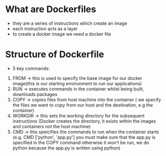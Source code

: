 # What are Dockerfiles

- they are a series of instructions which create an image
- each instruction acts as a layer
- to create a docker image we need a docker file

# Structure of Dockerfile

- 5 key commands:
1) FROM -> this is used to specify the base image for our docker image(this is our starting environment to run our applications)
2) RUN -> executes commands in the container whilst being built, downloads packages
3) COPY -> copies files from host machine into the container ( we specify the files we want to copy from our host and the destination, e.g the container)
4) WORKDIR -> this sets the working directory for the subsequent instructions (Docker creates the directory, it exists within the images and containers not the host machine)
5) CMD -> this speicifies the commands to run when the container starts (e.g. CMD ['python', 'app.py'] you must make sure that the app.py is specified in the COPY command otherwise it won't be run, we do python because the app.py is written using python)

